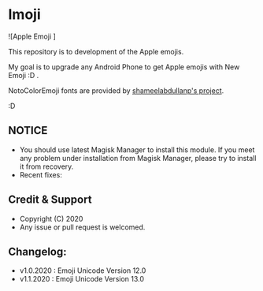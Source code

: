 # Imoji 


![Apple Emoji ]

This repository is to development of the Apple emojis.

My goal is to upgrade any Android Phone to get Apple emojis with New Emoji :D .
 
NotoColorEmoji fonts are provided by [shameelabdullanp's project](https://github.com/shameelabdullanp/droid-Emoji).

:D

## NOTICE

* You should use latest Magisk Manager to install this module. If you meet any problem under installation from Magisk Manager, please try to install it from recovery.
* Recent fixes:


## Credit & Support

* Copyright (C) 2020 
* Any issue or pull request is welcomed.

## Changelog:

* v1.0.2020 : Emoji Unicode Version 12.0 
* v1.1.2020 : Emoji Unicode Version 13.0
